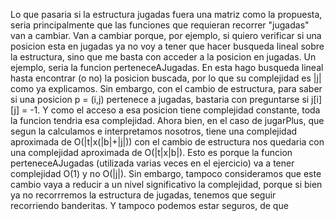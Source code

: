 Lo que pasaria si la estructura jugadas fuera una matriz como la propuesta, seria principalmente que las funciones que requieran recorrer "jugadas" van a cambiar.
Van a cambiar porque, por ejemplo, si quiero verificar si una posicion esta en jugadas ya no voy a tener que hacer busqueda lineal sobre la estructura, sino que me basta con acceder a la posicion en jugadas.
Un ejemplo, seria la funcion perteneceAJugadas. En esta hago busqueda lineal hasta encontrar (o no) la posicion buscada, por lo que su complejidad es |j| como ya explicamos. Sin embargo, con el cambio de estructura, para saber si una posicion p = (i,j) pertenece a jugadas, bastaria con preguntarse si j[i][j] = -1. Y como el acceso a esa posicion tiene complejidad constante, toda la funcion tendria esa complejidad. 
Ahora bien, en el caso de jugarPlus, que segun la calculamos e interpretamos nosotros, tiene una complejidad aproximada de O(|t|x(|b|+|j|)) con el cambio de estructura nos quedaria con una complejidad aproximada de O(|t|x|b|). Esto es porque la funcion perteneceAJugadas (utilizada varias veces en el ejercicio) va a tener complejidad O(1) y no O(|j|). Sin embargo, tampoco consideramos que este cambio vaya a reducir a un nivel significativo la complejidad, porque si bien ya no recorrremos la estructura de jugadas, tenemos que seguir recorriendo banderitas. Y tampoco podemos estar seguros, de que 

